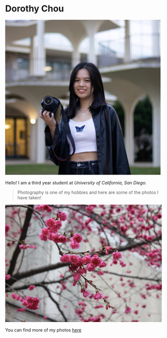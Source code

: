 # Dorothy Chou
![profile pic](./images/pic1.jpg)

Hello! I am a third year student at *University of California, San Diego*.

> Photography is one of my hobbies and here are some of the photos I have taken!

![flowers](./images/pic2.jpg)

You can find more of my photos [here](https://drive.google.com/drive/folders/1tk9fyCEyBG6v6qxBOdTR9YR4Tp2Bj06-?usp=sharing)